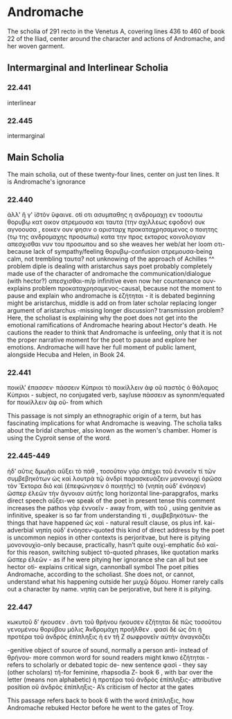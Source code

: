 # Andromache
The scholia of 291 recto in the Venetus A, covering lines 436 to 460 of book 22 of the Iliad, center around the character and actions of Andromache, and her woven garment. 
## Intermarginal and Interlinear Scholia
### 22.441
interlinear
### 22.445
intermarginal
## Main Scholia
The main scholia, out of these twenty-four lines, center on just ten lines. It is Andromache's ignorance
### 22.440
ἀλλ' ἥ γ' ἱ̈στὸν ὕφαινε.
oti
οτι ασυμπαθης η ανδρομαχῃ εν τοσουτω θορυβῳ κατ οικον ατρεμουσα και ταυτα (την αχιλλεως εφοδον) ουκ αγνοουσα ,
 εοικεν ουν φησιν ο αρισταρχ προκαταχρησαμενος ο ποιητης (τῳ της ανδρομαχης προσωπω) κατα την προς εκτορος κοινολογιαν απεσχισθαι νυν του προσωπου
and so she weaves her web/at her loom
οτι-because
lack of sympathy/feeling 
θορυβῳ-confusion
ατρεμουσα-being calm, not trembling
ταυτα?
not unknowing of the approach of Achilles
^^ problem diple is dealing with
aristarchus says poet probably completely made use of the character of andromache
the communication/dialogue (with hector?)
απεσχισθαι-m/p infinitive
even now
her countenance
ουν-explains problem
προκαταχρησαμενος-causal, because
not the moment to pause and explain who andromache is 
ἐζήτηται - it is debated
beginning might be aristarchus, middle is add on from later scholar replacing longer argument of aristarchus
-missing longer discussion? transmission problem?
Here, the scholiast is explaining why the poet does not get into the emotional ramifications of Andromache hearing about Hector's death. He cautions the reader to think that Andromache is unfeeling, only that it is not the proper narrative moment for the poet to pause and explore her emotions. Andromache will have her full moment of public lament, alongside Hecuba and Helen, in Book 24. 
### 22.441
ποικίλ’ έπασσεν· πάσσειν Κύπριοι τὸ ποικίλλειν ἀφ οῦ παστὸς ὁ θάλαμος
Κύπριοι - subject, no conjugated verb, say/use
πάσσειν as synonm/equated for ποικίλλειν 
ἀφ οῦ- from which

This passage is not simply an ethnographic origin of a term, but has fascinating implications for what Andromache is weaving. The scholia talks about the bridal chamber, also known as the women's chamber. Homer is using the Cyproit sense of the word.
### 22.445-449
ἡδ’ αῦτις δμωῇσι αὔξει τὸ πάθ , τοσοῦτον γὰρ ἀπέχει τοῦ ἐννοεῖν τί τῶν συμβεβηκότων ὡς καὶ λουτρὰ τῷ ἀνδρὶ παρασκευάζειν μονονουχὶ ὁρῶσα τὸν Ἕκτορα διὸ καὶ (ἐπεφώνησεν ὁ ποιητὴς) τὸ  (νηπίη οὐδ’ ἐνόησεν) ὥσπερ ἐλεῶν τὴν ἄγνοιαν αὐτῆς
long horizontal line-parapgrafos, marks direct speech
αὔξει-we speak of the poet in present tense
 this comment increases the pathos
γὰρ
ἐννοεῖν - away from, with τοῦ , using genitvie as infinitive, speaker is so far from understanding τί , 
συμβεβηκότων- the things that have happened
ὡς καὶ - natural result clause, os plus inf. 
kai- adverbial
νηπίη οὐδ’ ἐνόησεν-quoted
this kind of direct address by the poet is uncommon
nepios in other contexts is perjoritvae, but here is pitying
μονονουχὶo-only because, practically, hasn’t quite
ουχὶ-emphatic
διὸ καὶ- for this reason, switching subject
τὸ-quoted phrases, like quotation marks
ὥσπερ ἐλεῶν - as if he were pitying her ignorance
she can all but see hector
oti- explains critical sign, cannonball symbol
The poet pities Andromache, according to the scholiast. She does not, or cannot, understand what his happening outside her μυχῷ δόμου. Homer rarely calls out a character by name. νηπίη can be perjorative, but here it is pitying. 
### 22.447
κωκυτοῦ δ’ ήκουσεν .
 ἀντι τοῦ θρήνου ήκουσεν
 ἐζήτηται δὲ πῶς τοσοῦτου γενομένου θορύβου μόλις Ἀνδρομάχη προῆλθεν . 
φασὶ δὲ ὡς ὅτι ἡ προτέρα τοῦ ἀνδρὸς ἐπίπληξις ἡ εν τῆ Ζ σωφρονεῖν αὐτὴν ἀναγκάζει

-genitive object of source of sound, normally a person
anti- instead of
θρήνου- more common word for sound readers might knwo
ἐζήτηται - refers to scholarly or debated topic
de- new sentence
φασὶ - they say (other scholars)
τῆ-for feminine, rhapsodia
Z- book 6 , with bar over the letter (means non alphabetic)
 ἡ προτέρα τοῦ ἀνδρὸς ἐπίπληξις- attributive position
οῦ ἀνδρὸς ἐπίπληξις- A’s criticism of hector at the gates

This passage refers back to book 6 with the word  ἐπίπληξις, how Andromache rebuked Hector before he went to the gates of Troy.
